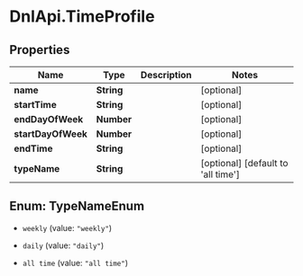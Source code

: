 # DnlApi.TimeProfile

## Properties
Name | Type | Description | Notes
------------ | ------------- | ------------- | -------------
**name** | **String** |  | [optional] 
**startTime** | **String** |  | [optional] 
**endDayOfWeek** | **Number** |  | [optional] 
**startDayOfWeek** | **Number** |  | [optional] 
**endTime** | **String** |  | [optional] 
**typeName** | **String** |  | [optional] [default to &#39;all time&#39;]


<a name="TypeNameEnum"></a>
## Enum: TypeNameEnum


* `weekly` (value: `"weekly"`)

* `daily` (value: `"daily"`)

* `all time` (value: `"all time"`)




